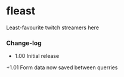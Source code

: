 # fleast
Least-favourite twitch streamers here


### Change-log
+ 1.00
Initial release

+1.01
Form data now saved between querries
